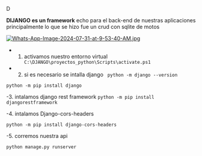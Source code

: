 D 

**DIJANGO es un framework** echo para el back-end de nuestras aplicaciones principalmente lo que se hizo fue un crud con sqlite de motos 

[![Whats-App-Image-2024-07-31-at-9-53-40-AM.jpg](https://i.postimg.cc/MH3YgDhY/Whats-App-Image-2024-07-31-at-9-53-40-AM.jpg)](https://postimg.cc/xNHHzKjk)

- 1. activamos nuestro entorno virtual
` C:\DJANGO\proyectos_python\Scripts\activate.ps1`

- 2. si es necesario se intalla django 
` python -m django --version`

`python -m pip install django`

-3. intalamos django rest framework 
`python -m pip install djangorestframework`

-4. intalamos Django-cors-headers

`python -m pip install django-cors-headers`

-5. corremos nuestra api

`python manage.py runserver`
